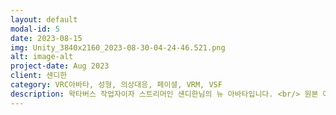 ```yaml
---
layout: default
modal-id: 5
date: 2023-08-15
img: Unity_3840x2160_2023-08-30-04-24-46.521.png
alt: image-alt
project-date: Aug 2023
client: 섄디한
category: VRC아바타, 성형, 의상대응, 페이셜, VRM, VSF
description: 왁타버스 작업자이자 스트리머인 섄디한님의 뉴 아바타입니다. <br/> 원본 아바타의 얼굴 성형과 바디교체, 비전용의상 대응, 방송용 아바타의 세팅을 했습니다.
---
```

